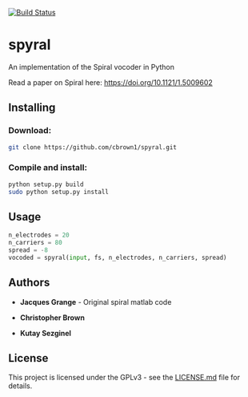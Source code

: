 [![Build Status](https://travis-ci.org/cbrown1/spyral.svg?branch=master)](https://travis-ci.org/cbrown1/spyral)

# spyral

An implementation of the Spiral vocoder in Python

Read a paper on Spiral here: https://doi.org/10.1121/1.5009602

## Installing

### Download:

```bash
git clone https://github.com/cbrown1/spyral.git
```

### Compile and install:

```bash
python setup.py build
sudo python setup.py install
```

## Usage
```python
n_electrodes = 20
n_carriers = 80
spread = -8
vocoded = spyral(input, fs, n_electrodes, n_carriers, spread)
```

## Authors

- **Jacques Grange** - Original spiral matlab code

- **Christopher Brown**

- **Kutay Sezginel**

## License

This project is licensed under the GPLv3 - see the [LICENSE.md](LICENSE.md) file for details.
